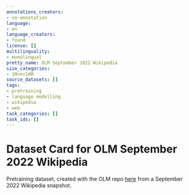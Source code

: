 ```yaml
---
annotations_creators:
- no-annotation
language:
- en
language_creators:
- found
license: []
multilinguality:
- monolingual
pretty_name: OLM September 2022 Wikipedia
size_categories:
- 1M<n<10M
source_datasets: []
tags:
- pretraining
- language modelling
- wikipedia
- web
task_categories: []
task_ids: []
---
```


# Dataset Card for OLM September 2022 Wikipedia

Pretraining dataset, created with the OLM repo [here](https://github.com/huggingface/olm-datasets) from a September 2022 Wikipedia snapshot.